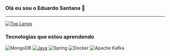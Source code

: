 ### Olá eu sou o Eduardo Santana 👋
<hr>  


[![Top Langs](https://github-readme-stats.vercel.app/api/top-langs/?username=He4tzera&layout=compact&langs_count=5&theme=dracula)](https://github.com/He4tzera/github-readme-stats)


### Tecnologias que estou aprendendo 
![MongoDB](https://img.shields.io/badge/MongoDB-%234ea94b.svg?style=for-the-badge&logo=mongodb&logoColor=white)
[![Java](https://img.shields.io/badge/Java-ED8B00?style=for-the-badge&logo=openjdk&logoColor=white)]()
![Spring](https://img.shields.io/badge/spring-%236DB33F.svg?style=for-the-badge&logo=spring&logoColor=white)
![Docker](https://img.shields.io/badge/docker-%230db7ed.svg?style=for-the-badge&logo=docker&logoColor=white)
![Apache Kafka](https://img.shields.io/badge/Apache%20Kafka-000?style=for-the-badge&logo=apachekafka)

